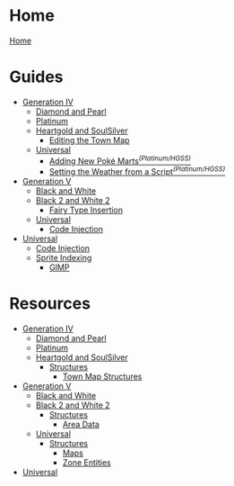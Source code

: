 # Home

[Home](README.md)

# Guides
- [Generation IV]()
    - [Diamond and Pearl]()
    - [Platinum]()
    - [Heartgold and SoulSilver]()
        - [Editing the Town Map](gen4/hgss/guides/town_map/town_map.md)
    - [Universal]()
        - [Adding New Poké Marts<sup>*(Platinum/HGSS)*</sup>](gen4/universal/guides/pokemarts/pokemarts.md)
        - [Setting the Weather from a Script<sup>*(Platinum/HGSS)*</sup>](gen4/universal/guides/script_weather.md)
- [Generation V]()
    - [Black and White]()
    - [Black 2 and White 2]()
        - [Fairy Type Insertion](gen5/b2w2/guides/fairy/fairy.md)
    - [Universal]()
        - [Code Injection](gen5/universal/guides/code_injection/code_injection.md)  
- [Universal]()
    - [Code Injection](universal/guides/code_injection/code_injection.md)
    - [Sprite Indexing](universal/guides/sprite_indexing/indexing.md)
      - [GIMP](universal/guides/sprite_indexing/gimp/gimp.md)  

# Resources
- [Generation IV]()
    - [Diamond and Pearl]()
    - [Platinum]()
    - [Heartgold and SoulSilver]()
        - [Structures]()
            - [Town Map Structures](gen4/hgss/structures/town_map/town_map_spots.md)
- [Generation V]()
    - [Black and White]()
    - [Black 2 and White 2]()
        - [Structures]()
            - [Area Data](gen5/b2w2/structures/field/area_data.md)
    - [Universal]()
        - [Structures]()
            - [Maps](gen5/universal/structures/field/maps.md)
            - [Zone Entities](gen5/universal/structures/field/zone_entities.md)
- [Universal]()



